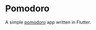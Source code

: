# Pomodoro
A simple [pomodoro](https://en.wikipedia.org/wiki/Pomodoro_Technique) app written in Flutter. 